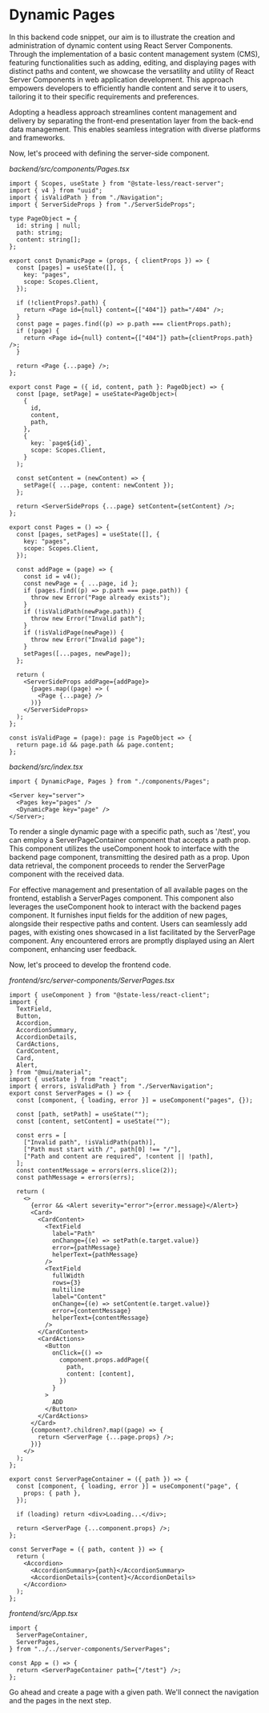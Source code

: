 # Dynamic Pages

In this backend code snippet, our aim is to illustrate the creation and administration of dynamic content using React Server Components. Through the implementation of a basic content management system (CMS), featuring functionalities such as adding, editing, and displaying pages with distinct paths and content, we showcase the versatility and utility of React Server Components in web application development. This approach empowers developers to efficiently handle content and serve it to users, tailoring it to their specific requirements and preferences.

Adopting a headless approach streamlines content management and delivery by separating the front-end presentation layer from the back-end data management. This enables seamless integration with diverse platforms and frameworks.

Now, let's proceed with defining the server-side component.

_backend/src/components/Pages.tsx_

```tsx
import { Scopes, useState } from "@state-less/react-server";
import { v4 } from "uuid";
import { isValidPath } from "./Navigation";
import { ServerSideProps } from "./ServerSideProps";

type PageObject = {
  id: string | null;
  path: string;
  content: string[];
};

export const DynamicPage = (props, { clientProps }) => {
  const [pages] = useState([], {
    key: "pages",
    scope: Scopes.Client,
  });

  if (!clientProps?.path) {
    return <Page id={null} content={["404"]} path="/404" />;
  }
  const page = pages.find((p) => p.path === clientProps.path);
  if (!page) {
    return <Page id={null} content={["404"]} path={clientProps.path} />;
  }

  return <Page {...page} />;
};

export const Page = ({ id, content, path }: PageObject) => {
  const [page, setPage] = useState<PageObject>(
    {
      id,
      content,
      path,
    },
    {
      key: `page${id}`,
      scope: Scopes.Client,
    }
  );

  const setContent = (newContent) => {
    setPage({ ...page, content: newContent });
  };

  return <ServerSideProps {...page} setContent={setContent} />;
};

export const Pages = () => {
  const [pages, setPages] = useState([], {
    key: "pages",
    scope: Scopes.Client,
  });

  const addPage = (page) => {
    const id = v4();
    const newPage = { ...page, id };
    if (pages.find((p) => p.path === page.path)) {
      throw new Error("Page already exists");
    }
    if (!isValidPath(newPage.path)) {
      throw new Error("Invalid path");
    }
    if (!isValidPage(newPage)) {
      throw new Error("Invalid page");
    }
    setPages([...pages, newPage]);
  };

  return (
    <ServerSideProps addPage={addPage}>
      {pages.map((page) => (
        <Page {...page} />
      ))}
    </ServerSideProps>
  );
};

const isValidPage = (page): page is PageObject => {
  return page.id && page.path && page.content;
};
```

_backend/src/index.tsx_

```tsx
import { DynamicPage, Pages } from "./components/Pages";

<Server key="server">
  <Pages key="pages" />
  <DynamicPage key="page" />
</Server>;
```

To render a single dynamic page with a specific path, such as '/test', you can employ a ServerPageContainer component that accepts a path prop. This component utilizes the useComponent hook to interface with the backend page component, transmitting the desired path as a prop. Upon data retrieval, the component proceeds to render the ServerPage component with the received data.

For effective management and presentation of all available pages on the frontend, establish a ServerPages component. This component also leverages the useComponent hook to interact with the backend pages component. It furnishes input fields for the addition of new pages, alongside their respective paths and content. Users can seamlessly add pages, with existing ones showcased in a list facilitated by the ServerPage component. Any encountered errors are promptly displayed using an Alert component, enhancing user feedback.

Now, let's proceed to develop the frontend code.

_frontend/src/server-components/ServerPages.tsx_

```tsx
import { useComponent } from "@state-less/react-client";
import {
  TextField,
  Button,
  Accordion,
  AccordionSummary,
  AccordionDetails,
  CardActions,
  CardContent,
  Card,
  Alert,
} from "@mui/material";
import { useState } from "react";
import { errors, isValidPath } from "./ServerNavigation";
export const ServerPages = () => {
  const [component, { loading, error }] = useComponent("pages", {});

  const [path, setPath] = useState("");
  const [content, setContent] = useState("");

  const errs = [
    ["Invalid path", !isValidPath(path)],
    ["Path must start with /", path[0] !== "/"],
    ["Path and content are required", !content || !path],
  ];
  const contentMessage = errors(errs.slice(2));
  const pathMessage = errors(errs);

  return (
    <>
      {error && <Alert severity="error">{error.message}</Alert>}
      <Card>
        <CardContent>
          <TextField
            label="Path"
            onChange={(e) => setPath(e.target.value)}
            error={pathMessage}
            helperText={pathMessage}
          />
          <TextField
            fullWidth
            rows={3}
            multiline
            label="Content"
            onChange={(e) => setContent(e.target.value)}
            error={contentMessage}
            helperText={contentMessage}
          />
        </CardContent>
        <CardActions>
          <Button
            onClick={() =>
              component.props.addPage({
                path,
                content: [content],
              })
            }
          >
            ADD
          </Button>
        </CardActions>
      </Card>
      {component?.children?.map((page) => {
        return <ServerPage {...page.props} />;
      })}
    </>
  );
};

export const ServerPageContainer = ({ path }) => {
  const [component, { loading, error }] = useComponent("page", {
    props: { path },
  });

  if (loading) return <div>Loading...</div>;

  return <ServerPage {...component.props} />;
};

const ServerPage = ({ path, content }) => {
  return (
    <Accordion>
      <AccordionSummary>{path}</AccordionSummary>
      <AccordionDetails>{content}</AccordionDetails>
    </Accordion>
  );
};
```

_frontend/src/App.tsx_

```tsx
import {
  ServerPageContainer,
  ServerPages,
} from "../../server-components/ServerPages";

const App = () => {
  return <ServerPageContainer path={"/test"} />;
};
```

Go ahead and create a page with a given path. We'll connect the navigation and the pages in the next step.
